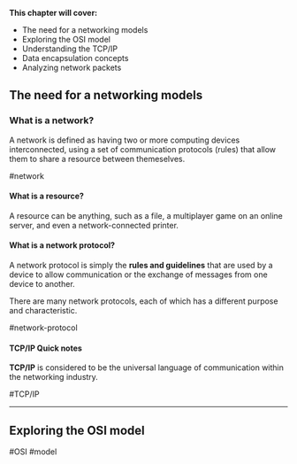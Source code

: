 

**This chapter will cover:**
- The need for a networking models
- Exploring the OSI model
- Understanding the TCP/IP 
- Data encapsulation concepts
- Analyzing network packets


## The need for a networking models



### What is a network?

A network is defined as having two or more computing devices interconnected, using a set of communication protocols (rules) that allow them to share a resource between themeselves.

#network 

#### What is a resource?

A resource can be anything, such as a file, a multiplayer game on an online server, and even a network-connected printer.


#### What is a network protocol?

A network protocol is simply the **rules and guidelines** that are used by a device to allow communication or the exchange of messages from one device to another.

There are many network protocols, each of which has a different purpose and characteristic.

#network-protocol


#### TCP/IP Quick notes

**TCP/IP** is considered to be the universal language of communication within the networking industry.

#TCP/IP 

---

## Exploring the OSI model 




#OSI #model 




